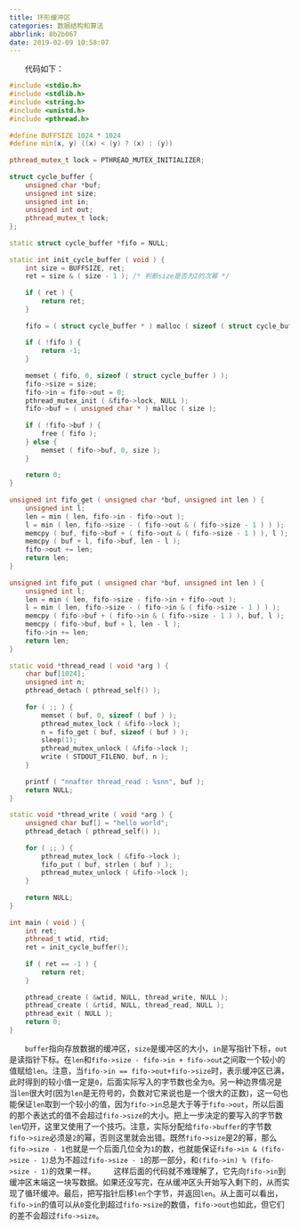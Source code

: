 ```yaml
---
title: 环形缓冲区
categories: 数据结构和算法
abbrlink: 8b2b067
date: 2019-02-09 10:58:07
---
```

&emsp;&emsp;代码如下：

``` cpp
#include <stdio.h>
#include <stdlib.h>
#include <string.h>
#include <unistd.h>
#include <pthread.h>
​
#define BUFFSIZE 1024 * 1024
#define min(x, y) ((x) < (y) ? (x) : (y))
​
pthread_mutex_t lock = PTHREAD_MUTEX_INITIALIZER;
​
struct cycle_buffer {
    unsigned char *buf;
    unsigned int size;
    unsigned int in;
    unsigned int out;
    pthread_mutex_t lock;
};
​
static struct cycle_buffer *fifo = NULL;
​
static int init_cycle_buffer ( void ) {
    int size = BUFFSIZE, ret;
    ret = size & ( size - 1 ); /* 判断size是否为2的次幂 */
​
    if ( ret ) {
        return ret;
    }
​
    fifo = ( struct cycle_buffer * ) malloc ( sizeof ( struct cycle_buffer ) );
​
    if ( !fifo ) {
        return -1;
    }
​
    memset ( fifo, 0, sizeof ( struct cycle_buffer ) );
    fifo->size = size;
    fifo->in = fifo->out = 0;
    pthread_mutex_init ( &fifo->lock, NULL );
    fifo->buf = ( unsigned char * ) malloc ( size );
​
    if ( !fifo->buf ) {
        free ( fifo );
    } else {
        memset ( fifo->buf, 0, size );
    }
​
    return 0;
}
​
unsigned int fifo_get ( unsigned char *buf, unsigned int len ) {
    unsigned int l;
    len = min ( len, fifo->in - fifo->out );
    l = min ( len, fifo->size - ( fifo->out & ( fifo->size - 1 ) ) );
    memcpy ( buf, fifo->buf + ( fifo->out & ( fifo->size - 1 ) ), l );
    memcpy ( buf + l, fifo->buf, len - l );
    fifo->out += len;
    return len;
}
​
unsigned int fifo_put ( unsigned char *buf, unsigned int len ) {
    unsigned int l;
    len = min ( len, fifo->size - fifo->in + fifo->out );
    l = min ( len, fifo->size - ( fifo->in & ( fifo->size - 1 ) ) );
    memcpy ( fifo->buf + ( fifo->in & ( fifo->size - 1 ) ), buf, l );
    memcpy ( fifo->buf, buf + l, len - l );
    fifo->in += len;
    return len;
}
​
static void *thread_read ( void *arg ) {
    char buf[1024];
    unsigned int n;
    pthread_detach ( pthread_self() );
​
    for ( ;; ) {
        memset ( buf, 0, sizeof ( buf ) );
        pthread_mutex_lock ( &fifo->lock );
        n = fifo_get ( buf, sizeof ( buf ) );
        sleep(1);
        pthread_mutex_unlock ( &fifo->lock );
        write ( STDOUT_FILENO, buf, n );
    }
​
    printf ( "nnafter thread_read : %snn", buf );
    return NULL;
}
​
static void *thread_write ( void *arg ) {
    unsigned char buf[] = "hello world";
    pthread_detach ( pthread_self() );
​
    for ( ;; ) {
        pthread_mutex_lock ( &fifo->lock );
        fifo_put ( buf, strlen ( buf ) );
        pthread_mutex_unlock ( &fifo->lock );
    }
​
    return NULL;
}
​
int main ( void ) {
    int ret;
    pthread_t wtid, rtid;
    ret = init_cycle_buffer();
​
    if ( ret == -1 ) {
        return ret;
    }
​
    pthread_create ( &wtid, NULL, thread_write, NULL );
    pthread_create ( &rtid, NULL, thread_read, NULL );
    pthread_exit ( NULL );
    return 0;
}
```

&emsp;&emsp;`buffer`指向存放数据的缓冲区，`size`是缓冲区的大小，`in`是写指针下标，`out`是读指针下标。在`len`和`fifo->size - fifo->in + fifo->out`之间取一个较小的值赋给`len`。注意，当`fifo->in == fifo->out+fifo->size`时，表示缓冲区已满，此时得到的较小值一定是`0`，后面实际写入的字节数也全为`0`。另一种边界情况是当`len`很大时(因为`len`是无符号的，负数对它来说也是一个很大的正数)，这一句也能保证`len`取到一个较小的值，因为`fifo->in`总是大于等于`fifo->out`，所以后面的那个表达式的值不会超过`fifo->size`的大小。把上一步决定的要写入的字节数`len`切开，这里又使用了一个技巧。注意，实际分配给`fifo->buffer`的字节数`fifo->size`必须是`2`的幂，否则这里就会出错。既然`fifo->size`是2的幂，那么`fifo->size - 1`也就是一个后面几位全为`1`的数，也就能保证`fifo->in & (fifo->size - 1)`总为不超过`fifo->size - 1`的那一部分，和`(fifo->in) % (fifo->size - 1)`的效果一样。
&emsp;&emsp;这样后面的代码就不难理解了，它先向`fifo->in`到缓冲区末端这一块写数据。如果还没写完，在从缓冲区头开始写入剩下的，从而实现了循环缓冲。最后，把写指针后移`len`个字节，并返回`len`。从上面可以看出，`fifo->in`的值可以从`0`变化到超过`fifo->size`的数值，`fifo->out`也如此，但它们的差不会超过`fifo->size`。